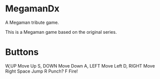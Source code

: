 MegamanDx
=========

A Megaman tribute game.

This is a Megaman game based on the original series. 

Buttons
=========
W,UP        Move Up
S, DOWN     Move Down
A, LEFT     Move Left
D, RIGHT    Move Right
Space       Jump
R           Punch?
F           Fire!
